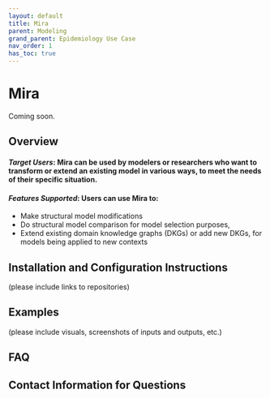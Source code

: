 ```yaml
---
layout: default
title: Mira
parent: Modeling
grand_parent: Epidemiology Use Case
nav_order: 1
has_toc: true
---
```

# Mira

Coming soon.

## Overview
#### *Target Users*: Mira can be used by modelers or researchers who want to transform or extend an existing model in various ways, to meet the needs of their specific situation. 
#### *Features Supported*: Users can use Mira to:
* Make structural model modifications
* Do structural model comparison for model selection purposes,
* Extend existing domain knowledge graphs (DKGs) or add new DKGs, for models being applied to new contexts


## Installation and Configuration Instructions
(please include links to repositories)

## Examples
(please include visuals, screenshots of inputs and outputs, etc.)

## FAQ

## Contact Information for Questions
